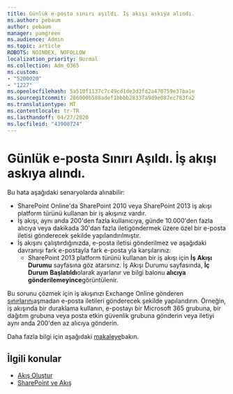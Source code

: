 ```yaml
---
title: Günlük e-posta sınırı aşıldı. İş akışı askıya alındı.
ms.author: pebaum
author: pebaum
manager: pamgreen
ms.audience: Admin
ms.topic: article
ROBOTS: NOINDEX, NOFOLLOW
localization_priority: Normal
ms.collection: Adm_O365
ms.custom:
- "5200020"
- "1227"
ms.openlocfilehash: 5a510f1137c7c49cd1de3d3fd2a470759e37ba1e
ms.sourcegitcommit: 286000b588adef1bbbb28337a9d9e087ec783fa2
ms.translationtype: MT
ms.contentlocale: tr-TR
ms.lasthandoff: 04/27/2020
ms.locfileid: "43908724"
---
```

# <a name="daily-email-limit-exceeded-workflow-is-suspended"></a>Günlük e-posta Sınırı Aşıldı. İş akışı askıya alındı.

Bu hata aşağıdaki senaryolarda alınabilir:

- SharePoint Online'da SharePoint 2010 veya SharePoint 2013 iş akışı platform türünü kullanan bir iş akışınız vardır.
- İş akışı, aynı anda 200'den fazla kullanıcıya, günde 10.000'den fazla alıcıya veya dakikada 30'dan fazla iletigöndermek üzere özel bir e-posta iletisi gönderecek şekilde yapılandırılmıştır.
- İş akışını çalıştırdığınızda, e-posta iletisi gönderilmez ve aşağıdaki davranışı fark e-postayla fark e-posta yla karşılarınız:
    - SharePoint 2013 platform türünü kullanan bir iş akışı için **İş Akışı Durumu** sayfasına göz atarsınız. İş Akışı Durumu sayfasında, **İç Durum** **Başlatıldı**olarak ayarlanır ve bilgi balonu **alıcıya gönderilemeyince**görüntülenir.

Bu sorunu çözmek için iş akışınızı Exchange Online gönderen [sınırlarını](https://docs.microsoft.com/office365/servicedescriptions/exchange-online-service-description/exchange-online-limits#recipientlimits)aşmadan e-posta iletileri gönderecek şekilde yapılandırın. Örneğin, iş akışında bir duraklama kullanın, e-postayı bir Microsoft 365 grubuna, bir dağıtım grubuna veya posta etkin güvenlik grubuna gönderin veya iletiyi aynı anda 200'den az alıcıya gönderin.


Daha fazla bilgi için aşağıdaki [makaleye](https://support.microsoft.com/help/3150442/daily-email-limit-has-exceeded-and-your-workflow-has-been-suspended-or)bakın.

## <a name="related-topics"></a>İlgili konular
- [Akış Oluştur](https://support.office.com/article/Create-a-flow-for-a-list-or-library-in-SharePoint-Online-or-OneDrive-for-Business-a9c3e03b-0654-46af-a254-20252e580d01) 
- [SharePoint ve Akış](https://flow.microsoft.com/blog/sharepoint-and-flow/) 